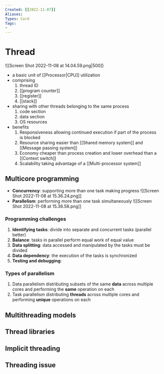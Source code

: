 ```yaml
---
Created: [[2022-11-07]]
Aliases: 
Types: Card
Tags: 
- 
---
```

# Thread
![[Screen Shot 2022-11-08 at 14.04.59.png|500]]
- a basic unit of [[Processor|CPU]] utilization
- comprising
	1. thread ID
	2. [[program counter]]
	3. [[register]]
	4. [[stack]]
- sharing with other threads belonging to the same process
	1. code section
	2. data section
	3. OS resources
- benefits
	1. Responsiveness
		allowing continued execution if part of the process is blocked
	2. Resource sharing
		easier than [[Shared memory system]] and [[Message passing system]]
	3. Economy
		cheaper than process creation and lower overhead than a [[Context switch]]
	4. Scalability
		taking advantage of a [[Multi-processor system]]

## Multicore programming
- **Concurrency**: supporting more than one task making progress
![[Screen Shot 2022-11-08 at 15.36.24.png]]
- **Parallelism**: performing more than one task simultaneously
![[Screen Shot 2022-11-08 at 15.36.58.png]]
### Programming challenges
1. **Identifying tasks**: divide into separate and concurrent tasks (parallel better)
2. **Balance**: tasks in parallel perform equal work of equal value
3. **Data splitting**: data accessed and manipulated by the tasks must be divided
4. **Data dependency**: the execution of the tasks is synchronized
5. **Testing and debugging**: 
### Types of parallelism
1. Data parallelism
	distributing subsets of the same **data** across multiple cores 
	and performing the **same** operation on each
2. Task parallelism
	distributing **threads** across multiple cores 
	and performing **unique** operations on each

## Multithreading models

## Thread libraries

## Implicit threading

## Threading issue
